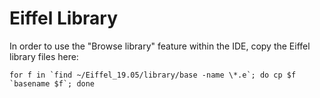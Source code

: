 # Eiffel Library

In order to use the "Browse library" feature within the IDE, copy the Eiffel library files here:

```
for f in `find ~/Eiffel_19.05/library/base -name \*.e`; do cp $f `basename $f`; done
```
